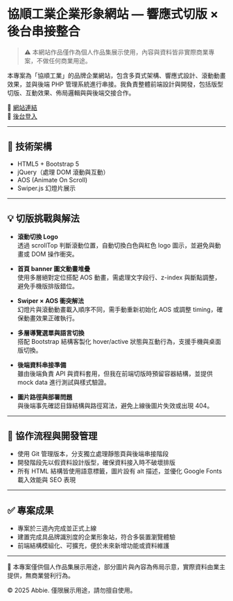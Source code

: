 
# 協順工業企業形象網站 — 響應式切版 × 後台串接整合

> ⚠️ 本網站作品僅作為個人作品集展示使用，內容與資料皆非實際商業專案，不做任何商業用途。

本專案為「協順工業」的品牌企業網站，包含多頁式架構、響應式設計、滾動動畫效果，並與後端 PHP 管理系統進行串接。我負責整體前端設計與開發，包括版型切版、互動效果、佈局邏輯與與後端交接合作。

🔗 [網站連結](https://borna.com.tw/hsiehshun/index)  
🔐 [後台登入](https://borna.com.tw/hsiehshun/adminLogin)

---

## 🔧 技術架構
- HTML5 + Bootstrap 5
- jQuery（處理 DOM 滾動與互動）
- AOS (Animate On Scroll)
- Swiper.js 幻燈片展示

---

## 💡 切版挑戰與解法

- **滾動切換 Logo**  
  透過 scrollTop 判斷滾動位置，自動切換白色與紅色 logo 圖示，並避免與動畫或 DOM 操作衝突。

- **首頁 banner 圖文動畫堆疊**  
  使用多層絕對定位搭配 AOS 動畫，需處理文字段行、z-index 與斷點調整，避免手機版排版錯位。

- **Swiper × AOS 衝突解法**  
  幻燈片與滾動動畫載入順序不同，需手動重新初始化 AOS 或調整 timing，確保動畫效果正確執行。

- **多層導覽選單與語言切換**  
  搭配 Bootstrap 結構客製化 hover/active 狀態與互動行為，支援手機與桌面版切換。

- **後端資料串接準備**  
  雖由後端負責 API 與資料套用，但我在前端切版時預留容器結構，並提供 mock data 進行測試與樣式驗證。

- **圖片路徑與部署問題**  
  與後端事先確認目錄結構與路徑寫法，避免上線後圖片失效或出現 404。

---

## 🔁 協作流程與開發管理

- 使用 Git 管理版本，分支獨立處理靜態頁與後端串接階段
- 開發階段先以假資料設計版型，確保資料接入時不破壞排版
- 所有 HTML 結構皆使用語意標籤，圖片設有 alt 描述，並優化 Google Fonts 載入效能與 SEO 表現

---

## ✅ 專案成果

- 專案於三週內完成並正式上線
- 建置完成具品牌識別度的企業形象站，符合多裝置瀏覽體驗
- 前端結構模組化、可擴充，便於未來新增功能或資料維護

---

📌 本專案僅供個人作品集展示用途，部分圖片與內容為佈局示意，實際資料由業主提供，無商業營利行為。

© 2025 Abbie. 僅限展示用途，請勿擅自使用。
